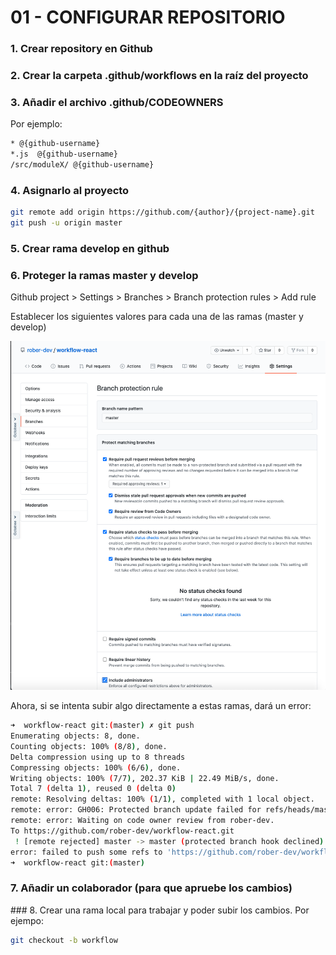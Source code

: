 # 01 - CONFIGURAR REPOSITORIO

### 1. Crear repository en Github

### 2. Crear la carpeta .github/workflows en la raíz del proyecto

### 3. Añadir el archivo .github/CODEOWNERS

Por ejemplo:

```txt
* @{github-username}
*.js  @{github-username}
/src/moduleX/ @{github-username}
```

### 4. Asignarlo al proyecto

```bash
git remote add origin https://github.com/{author}/{project-name}.git
git push -u origin master
```

### 5. Crear rama **develop** en github

### 6. Proteger la ramas **master** y **develop**

Github project > Settings > Branches > Branch protection rules > Add rule

Establecer los siguientes valores para cada una de las ramas (master y develop)

![image info](./protect-branch.png)

Ahora, si se intenta subir algo directamente a estas ramas, dará un error:

```bash
➜  workflow-react git:(master) ✗ git push
Enumerating objects: 8, done.
Counting objects: 100% (8/8), done.
Delta compression using up to 8 threads
Compressing objects: 100% (6/6), done.
Writing objects: 100% (7/7), 202.37 KiB | 22.49 MiB/s, done.
Total 7 (delta 1), reused 0 (delta 0)
remote: Resolving deltas: 100% (1/1), completed with 1 local object.
remote: error: GH006: Protected branch update failed for refs/heads/master.
remote: error: Waiting on code owner review from rober-dev.
To https://github.com/rober-dev/workflow-react.git
 ! [remote rejected] master -> master (protected branch hook declined)
error: failed to push some refs to 'https://github.com/rober-dev/workflow-react.git'
➜  workflow-react git:(master)
```

### 7. Añadir un colaborador (para que apruebe los cambios)

### 8. Crear una rama local para trabajar y poder subir los cambios.
Por ejempo:

```bash
git checkout -b workflow
```
